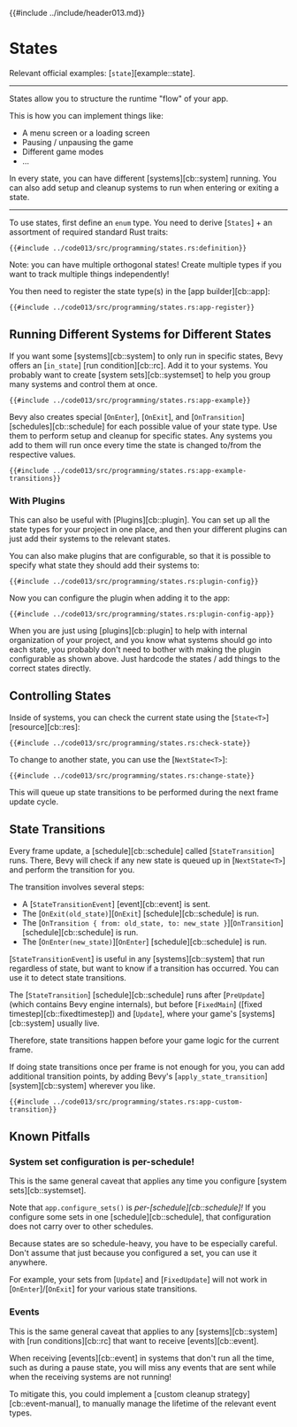 {{#include ../include/header013.md}}

# States

Relevant official examples:
[`state`][example::state].

---

States allow you to structure the runtime "flow" of your app.

This is how you can implement things like:
 - A menu screen or a loading screen
 - Pausing / unpausing the game
 - Different game modes
 - …

In every state, you can have different [systems][cb::system] running. You
can also add setup and cleanup systems to run when entering or exiting a state.

---

To use states, first define an `enum` type. You need to derive
[`States`] + an assortment of required standard Rust traits:

```rust,no_run,noplayground
{{#include ../code013/src/programming/states.rs:definition}}
```

Note: you can have multiple orthogonal states! Create multiple types
if you want to track multiple things independently!

You then need to register the state type(s) in the [app builder][cb::app]:

```rust,no_run,noplayground
{{#include ../code013/src/programming/states.rs:app-register}}
```

## Running Different Systems for Different States

If you want some [systems][cb::system] to only run in specific states,
Bevy offers an [`in_state`] [run condition][cb::rc]. Add it
to your systems. You probably want to create [system sets][cb::systemset]
to help you group many systems and control them at once.

```rust,no_run,noplayground
{{#include ../code013/src/programming/states.rs:app-example}}
```

Bevy also creates special [`OnEnter`], [`OnExit`],
and [`OnTransition`] [schedules][cb::schedule] for each
possible value of your state type. Use them to perform setup and cleanup for
specific states. Any systems you add to them will run once every time the state
is changed to/from the respective values.

```rust,no_run,noplayground
{{#include ../code013/src/programming/states.rs:app-example-transitions}}
```

### With Plugins

This can also be useful with [Plugins][cb::plugin]. You can set up all the state
types for your project in one place, and then your different plugins can just add
their systems to the relevant states.

You can also make plugins that are configurable, so that it is possible to specify
what state they should add their systems to:

```rust,no_run,noplayground
{{#include ../code013/src/programming/states.rs:plugin-config}}
```

Now you can configure the plugin when adding it to the app:

```rust,no_run,noplayground
{{#include ../code013/src/programming/states.rs:plugin-config-app}}
```

When you are just using [plugins][cb::plugin] to help with internal
organization of your project, and you know what systems should go into each
state, you probably don't need to bother with making the plugin configurable
as shown above. Just hardcode the states / add things to the correct states
directly.

## Controlling States

Inside of systems, you can check the current state using the
[`State<T>`] [resource][cb::res]:

```rust,no_run,noplayground
{{#include ../code013/src/programming/states.rs:check-state}}
```

To change to another state, you can use the [`NextState<T>`]:

```rust,no_run,noplayground
{{#include ../code013/src/programming/states.rs:change-state}}
```

This will queue up state transitions to be performed during the next frame
update cycle.

## State Transitions

Every frame update, a [schedule][cb::schedule] called
[`StateTransition`] runs. There, Bevy will check if
any new state is queued up in [`NextState<T>`] and perform
the transition for you.

The transition involves several steps:
 - A [`StateTransitionEvent`] [event][cb::event] is sent.
 - The [`OnExit(old_state)`][`OnExit`] [schedule][cb::schedule] is run.
 - The [`OnTransition { from: old_state, to: new_state }`][`OnTransition`] [schedule][cb::schedule] is run.
 - The [`OnEnter(new_state)`][`OnEnter`] [schedule][cb::schedule] is run.

[`StateTransitionEvent`] is useful in any [systems][cb::system] that run
regardless of state, but want to know if a transition has occurred. You can use
it to detect state transitions.

The [`StateTransition`] [schedule][cb::schedule] runs after [`PreUpdate`] (which
contains Bevy engine internals), but before [`FixedMain`] ([fixed
timestep][cb::fixedtimestep]) and [`Update`], where your game's
[systems][cb::system] usually live.

Therefore, state transitions happen before your game logic for the current frame.

If doing state transitions once per frame is not enough for you, you can add
additional transition points, by adding Bevy's [`apply_state_transition`]
[system][cb::system] wherever you like.

```rust,no_run,noplayground
{{#include ../code013/src/programming/states.rs:app-custom-transition}}
```

## Known Pitfalls

### System set configuration is per-schedule!

This is the same general caveat that applies any time you configure [system sets][cb::systemset].

Note that `app.configure_sets()` is *per-[schedule][cb::schedule]!* If you configure some sets
in one [schedule][cb::schedule], that configuration does not carry over to other schedules.

Because states are so schedule-heavy, you have to be especially careful. Don't assume
that just because you configured a set, you can use it anywhere.

For example, your sets from [`Update`] and [`FixedUpdate`] will not work in
[`OnEnter`]/[`OnExit`] for your various state transitions.

### Events

This is the same general caveat that applies to any [systems][cb::system] with
[run conditions][cb::rc] that want to receive [events][cb::event].

When receiving [events][cb::event] in systems that don't run all the time, such
as during a pause state, you will miss any events that are sent while when
the receiving systems are not running!

To mitigate this, you could implement a [custom cleanup
strategy][cb::event-manual], to manually manage the lifetime of the relevant
event types.
